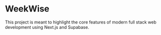 # WeekWise

This project is meant to highlight the core features of modern full stack web development using Next.js and Supabase.
